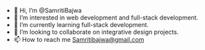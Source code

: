 - 👋 Hi, I’m @SamritiBajwa
- 👀 I’m interested in web development and full-stack development.
- 🌱 I’m currently learning full-stack development.
- 💞️ I’m looking to collaborate on integrative design projects.
- 📫 How to reach me Samritibajwa@gmail.com

<!---
SamritiBajwa/SamritiBajwa is a ✨ special ✨ repository because its `README.md` (this file) appears on your GitHub profile.
You can click the Preview link to take a look at your changes.
--->
